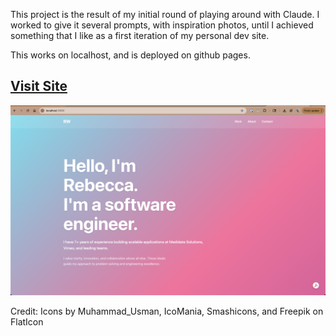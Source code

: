 This project is the result of my initial round of playing around with Claude. I worked to give it several prompts, with inspiration photos, until I achieved something that I like as a first iteration of my personal dev site.

This works on localhost, and is deployed on github pages.

## [Visit Site](https://rweir4.github.io/portfolio_site/)

![HomePage Preview](./homepage-preview.png)

Credit: Icons by Muhammad_Usman, IcoMania, Smashicons, and Freepik on FlatIcon